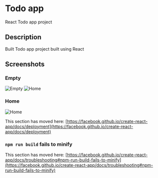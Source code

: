 # Todo app
 React Todo app project

## Description
Built Todo app project built using  React
## Screenshots

### Empty
![Empty](todo-app/Screenshots/Screenshot%202024-09-05%20135156.png)
![Home](Event%20Management%20API/Screenshots/Screenshot%202024-08-23%20120557.png)

### Home
![Home](Event%20Management%20API/Screenshots/Screenshot%202024-08-23%20120617.png)

This section has moved here: [https://facebook.github.io/create-react-app/docs/deployment](https://facebook.github.io/create-react-app/docs/deployment)

### `npm run build` fails to minify

This section has moved here: [https://facebook.github.io/create-react-app/docs/troubleshooting#npm-run-build-fails-to-minify](https://facebook.github.io/create-react-app/docs/troubleshooting#npm-run-build-fails-to-minify)
